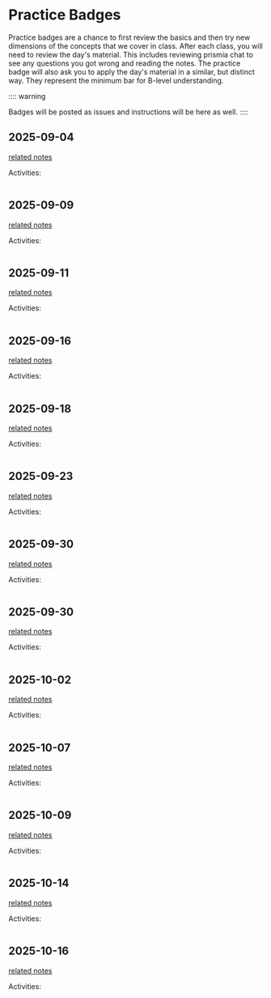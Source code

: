 # Practice Badges

<!-- :::{note}
these are listed by the date they were *posted*
::: -->

Practice badges are a chance to first review the basics and then try new dimensions of the concepts that we cover in class. 
After each class, you will need to review the day's material. This includes reviewing prismia chat to see any questions you got wrong and reading the notes. The practice badge will also ask you to apply
the day's material in a similar, but distinct way. They represent the minimum bar for B-level understanding.  


:::: warning

Badges will be posted as issues and instructions will be here as well. 
::::

<!-- ## 2024-09-05

[related notes](../notes/2024-9-05)

Activities:
```{include} ../_practice/2024-09-05.md
``` -->
## 2025-09-04

[related notes](../notes/2025-09-04)

Activities:
```{include} ../_practice/2025-09-04.md
```
## 2025-09-09

[related notes](../notes/2025-09-09)

Activities:
```{include} ../_practice/2025-09-09.md
```
## 2025-09-11

[related notes](../notes/2025-09-11)

Activities:
```{include} ../_practice/2025-09-11.md
```
## 2025-09-16

[related notes](../notes/2025-09-16)

Activities:
```{include} ../_practice/2025-09-16.md
```
## 2025-09-18

[related notes](../notes/2025-09-18)

Activities:
```{include} ../_practice/2025-09-18.md
```
## 2025-09-23

[related notes](../notes/2025-09-23)

Activities:
```{include} ../_practice/2025-09-23.md
```
## 2025-09-30

[related notes](../notes/2025-09-30)

Activities:
```{include} ../_practice/2025-09-30.md
```
## 2025-09-30

[related notes](../notes/2025-09-30)

Activities:
```{include} ../_practice/2025-09-30.md
```
## 2025-10-02

[related notes](../notes/2025-10-02)

Activities:
```{include} ../_practice/2025-10-02.md
```
## 2025-10-07

[related notes](../notes/2025-10-07)

Activities:
```{include} ../_practice/2025-10-07.md
```
## 2025-10-09

[related notes](../notes/2025-10-09)

Activities:
```{include} ../_practice/2025-10-09.md
```
## 2025-10-14

[related notes](../notes/2025-10-14)

Activities:
```{include} ../_practice/2025-10-14.md
```
## 2025-10-16

[related notes](../notes/2025-10-16)

Activities:
```{include} ../_practice/2025-10-16.md
```
